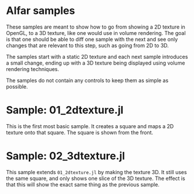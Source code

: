 # Alfar samples
These samples are meant to show how to go from showing a 2D texture in OpenGL, to a 3D texture,
like one would use in volume rendering. The goal is that one should be able to diff one sample with the next
and see only changes that are relevant to this step, such as going from 2D to 3D.

The samples start with a static 2D texture and each next sample introduces a small change, ending up
with a 3D texture being displayed using volume rendering techniques.

The samples do not contain any controls to keep them as simple as possible.

# Sample: 01_2dtexture.jl
This is the first most basic sample. It creates a square and maps a 2D texture onto that square.
The square is shown from the front.

# Sample: 02_3dtexture.jl
This sample extends `01_2dtexture.jl` by making the texture 3D. It still uses the same square, and only
shows one slice of the 3D texture. The effect is that this will show the exact same thing as the previous sample.

